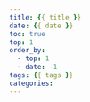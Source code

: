 ```yaml
---
title: {{ title }}
date: {{ date }}
toc: true   
top: 1
order_by:
  - top: 1
  - date: -1
tags: {{ tags }}
categories:
---
```

